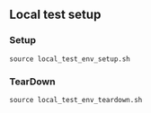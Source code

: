## Local test setup

### Setup

`source local_test_env_setup.sh`

### TearDown

`source local_test_env_teardown.sh`
